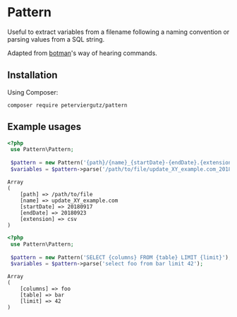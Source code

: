 # Pattern

Useful to extract variables from a filename following a naming convention or parsing values from a SQL string. 

Adapted from [botman](https://github.com/botman/botman)'s way of hearing commands. 

## Installation

Using Composer:

```
composer require peterviergutz/pattern
```


## Example usages

```php
<?php
 use Pattern\Pattern;
 
 $pattern = new Pattern('{path}/{name}_{startDate}-{endDate}.{extension}');
 $variables = $pattern->parse('/path/to/file/update_XY_example.com_20180917-20180923.csv');
```

```
Array
(
    [path] => /path/to/file
    [name] => update_XY_example.com
    [startDate] => 20180917
    [endDate] => 20180923
    [extension] => csv
)
```


```php
<?php
 use Pattern\Pattern;
 
 $pattern = new Pattern('SELECT {columns} FROM {table} LIMIT {limit}');
 $variables = $pattern->parse('select foo from bar limit 42');
```

```
Array
(
    [columns] => foo
    [table] => bar
    [limit] => 42
)
```

